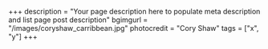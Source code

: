 +++
description = "Your page description here to populate meta description and list page post description"
bgimgurl = "/images/coryshaw_carribbean.jpg"
photocredit = "Cory Shaw"
tags = ["x", "y"]
+++
